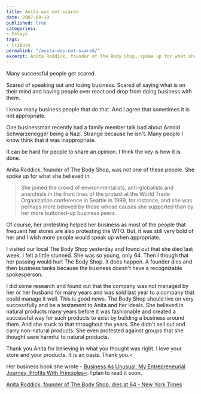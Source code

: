 ```yaml
---
title: Anita was not scared
date: 2007-09-19
published: true
categories:
- Essays
tags:
- tribute
permalink: "/anita-was-not-scared/"
excerpt: Anita Roddick, founder of The Body Shop, spoke up for what she believed in
---
```

Many successful people get scared.

Scared of speaking out and losing business.  Scared of saying what is on their mind and having people over react and drop from doing business with them.

I know many business people that do that.  And I agree that sometimes it is not appropriate.

One businessman recently had a family member talk bad about Arnold Schwarzenegger being a Nazi.  Strange because he isn't.  Many people I know think that it was inappropriate.

It can be hard for people to share an opinion.  I think the key is how it is done.

Anita Roddick, founder of The Body Shop, was not one of these people.  She spoke up for what she believed in.

>She joined the crowd of environmentalists, anti-globalists and anarchists in the front lines of the protest at the World Trade Organization conference in Seattle in 1999, for instance, and she was perhaps more beloved by those whose causes she supported than by her more buttoned-up business peers.

Of course, her protesting helped her business as most of the people that frequent her stores are also protesting the WTO.  But, it was still very bold of her and I wish more people would speak up when appropriate.

I visited our local The Body Shop yesterday and found out that she died last week.  I felt a little stunned.  She was so young, only 64.  Then I though that her passing would hurt The Body Shop.  It does happen.  A founder dies and then business tanks because the business doesn't have a recognizable spokesperson.

I did some research and found out that the company was not managed by her or her husband for many years and was sold last year to a company that could manage it well.  This is good news.  The Body Shop should live on very successfully and be a testament to Anita and her ideals.  She believed in natural products many years before it was fashionable and created a successful way for such products to exist by building a business around them.  And she stuck to that throughout the years.  She didn't sell out and carry non-natural products.  She even protested against groups that she thought were harmful to natural products.

Thank you Anita for believing in what you thought was right.  I love your store and your products.  It is an oasis.  Thank you.<

Her business book she wrote - [Business As Unusual: My Entrepreneurial Journey, Profits With Principles<](https://amzn.to/3WpBzQ8).  I plan to read it soon.

[Anita Roddick, founder of The Body Shop, dies at 64 - New York Times](https://www.nytimes.com/2007/09/11/style/11iht-obits.4.7467721.html)